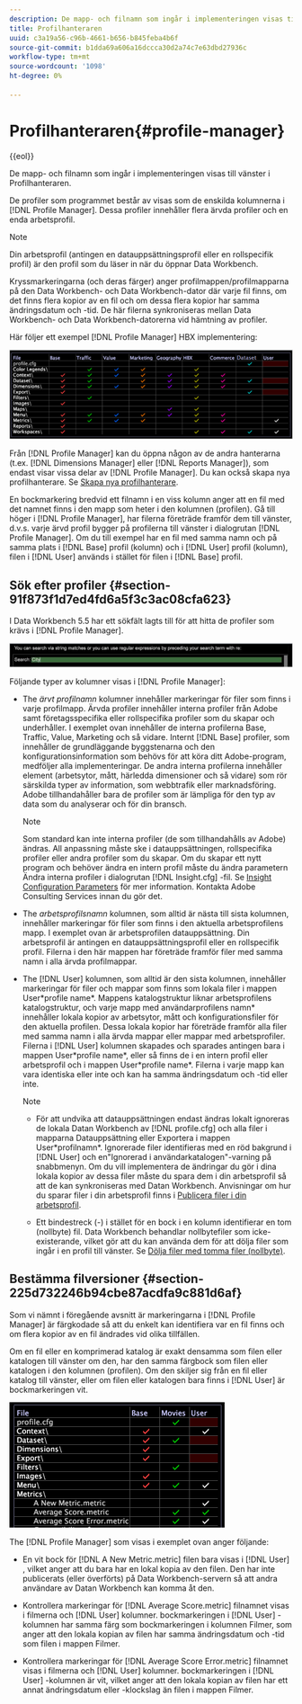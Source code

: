 ```yaml
---
description: De mapp- och filnamn som ingår i implementeringen visas till vänster i Profilhanteraren.
title: Profilhanteraren
uuid: c3a19a56-c96b-4661-b656-b845feba4b6f
source-git-commit: b1dda69a606a16dccca30d2a74c7e63dbd27936c
workflow-type: tm+mt
source-wordcount: '1098'
ht-degree: 0%

---
```



# Profilhanteraren{#profile-manager}

{{eol}}

De mapp- och filnamn som ingår i implementeringen visas till vänster i Profilhanteraren.

De profiler som programmet består av visas som de enskilda kolumnerna i [!DNL Profile Manager]. Dessa profiler innehåller flera ärvda profiler och en enda arbetsprofil.

>[!NOTE]
>
>Din arbetsprofil (antingen en datauppsättningsprofil eller en rollspecifik profil) är den profil som du läser in när du öppnar Data Workbench.

Kryssmarkeringarna (och deras färger) anger profilmappen/profilmapparna på den Data Workbench- och Data Workbench-dator där varje fil finns, om det finns flera kopior av en fil och om dessa flera kopior har samma ändringsdatum och -tid. De här filerna synkroniseras mellan Data Workbench- och Data Workbench-datorerna vid hämtning av profiler.

Här följer ett exempel [!DNL Profile Manager] HBX implementering:

![](assets/client-prof.png)

Från [!DNL Profile Manager] kan du öppna någon av de andra hanterarna (t.ex. [!DNL Dimensions Manager] eller [!DNL Reports Manager]), som endast visar vissa delar av [!DNL Profile Manager]. Du kan också skapa nya profilhanterare. Se [Skapa nya profilhanterare](../../../../home/c-get-started/c-intf-anlys-ftrs/c-cstm-prof-files-mgrs/c-new-prof-mgrs.md#concept-0021e006523e4d538aaa16322731d9d3).

En bockmarkering bredvid ett filnamn i en viss kolumn anger att en fil med det namnet finns i den mapp som heter i den kolumnen (profilen). Gå till höger i [!DNL Profile Manager], har filerna företräde framför dem till vänster, d.v.s. varje ärvd profil bygger på profilerna till vänster i dialogrutan [!DNL Profile Manager]. Om du till exempel har en fil med samma namn och på samma plats i [!DNL Base] profil (kolumn) och i [!DNL User] profil (kolumn), filen i [!DNL User] används i stället för filen i [!DNL Base] profil.

## Sök efter profiler {#section-91f873f1d7ed4fd6a5f3c3ac08cfa623}

I Data Workbench 5.5 har ett sökfält lagts till för att hitta de profiler som krävs i [!DNL Profile Manager].

![](assets/client-prof2.png)

Följande typer av kolumner visas i [!DNL Profile Manager]:

* The *ärvt profilnamn* kolumner innehåller markeringar för filer som finns i varje profilmapp. Ärvda profiler innehåller interna profiler från Adobe samt företagsspecifika eller rollspecifika profiler som du skapar och underhåller. I exemplet ovan innehåller de interna profilerna Base, Traffic, Value, Marketing och så vidare. Internt [!DNL Base] profiler, som innehåller de grundläggande byggstenarna och den konfigurationsinformation som behövs för att köra ditt Adobe-program, medföljer alla implementeringar. De andra interna profilerna innehåller element (arbetsytor, mått, härledda dimensioner och så vidare) som rör särskilda typer av information, som webbtrafik eller marknadsföring. Adobe tillhandahåller bara de profiler som är lämpliga för den typ av data som du analyserar och för din bransch.

   >[!NOTE]
   >
   >Som standard kan inte interna profiler (de som tillhandahålls av Adobe) ändras. All anpassning måste ske i datauppsättningen, rollspecifika profiler eller andra profiler som du skapar. Om du skapar ett nytt program och behöver ändra en intern profil måste du ändra parametern Ändra interna profiler i dialogrutan [!DNL Insight.cfg] -fil. Se [Insight Configuration Parameters](../../../../home/c-get-started/c-insght-config-param.md#concept-14da97d0756348e885c08ca9e866074b) för mer information. Kontakta Adobe Consulting Services innan du gör det.

* The *arbetsprofilsnamn* kolumnen, som alltid är nästa till sista kolumnen, innehåller markeringar för filer som finns i den aktuella arbetsprofilens mapp. I exemplet ovan är arbetsprofilen datauppsättning. Din arbetsprofil är antingen en datauppsättningsprofil eller en rollspecifik profil. Filerna i den här mappen har företräde framför filer med samma namn i alla ärvda profilmappar.
* The [!DNL User] kolumnen, som alltid är den sista kolumnen, innehåller markeringar för filer och mappar som finns som lokala filer i mappen User\*profile name*. Mappens katalogstruktur liknar arbetsprofilens katalogstruktur, och varje mapp med användarprofilens namn* innehåller lokala kopior av arbetsytor, mått och konfigurationsfiler för den aktuella profilen. Dessa lokala kopior har företräde framför alla filer med samma namn i alla ärvda mappar eller mappar med arbetsprofiler. Filerna i [!DNL User] kolumnen skapades och sparades antingen bara i mappen User\*profile name*, eller så finns de i en intern profil eller arbetsprofil och i mappen User\*profile name*. Filerna i varje mapp kan vara identiska eller inte och kan ha samma ändringsdatum och -tid eller inte.

   >[!NOTE]
   >
   >
   >    
   >    
   >    * För att undvika att datauppsättningen endast ändras lokalt ignoreras de lokala Datan Workbench av [!DNL profile.cfg] och alla filer i mapparna Datauppsättning eller Exportera i mappen User\*profilnamn*. Ignorerade filer identifieras med en röd bakgrund i [!DNL User] och en&quot;Ignorerad i användarkatalogen&quot;-varning på snabbmenyn. Om du vill implementera de ändringar du gör i dina lokala kopior av dessa filer måste du spara dem i din arbetsprofil så att de kan synkroniseras med Datan Workbench. Anvisningar om hur du sparar filer i din arbetsprofil finns i [Publicera filer i din arbetsprofil](../../../../home/c-get-started/c-admin-intrf/c-prof-mgr/t-pub-files-wkg-prof.md#task-a0106e010c834d16bd60eef4721b6af9).
   >    
   >    * Ett bindestreck (-) i stället för en bock i en kolumn identifierar en tom (nollbyte) fil. Data Workbench behandlar nollbytefiler som icke-existerande, vilket gör att du kan använda dem för att dölja filer som ingår i en profil till vänster. Se [Dölja filer med tomma filer (nollbyte)](../../../../home/c-get-started/c-admin-intrf/c-prof-mgr/c-empty-files.md#concept-e776fac9e5904bed8c13b9d5eb17c491).


## Bestämma filversioner {#section-225d732246b94cbe87acdfa9c881d6af}

Som vi nämnt i föregående avsnitt är markeringarna i [!DNL Profile Manager] är färgkodade så att du enkelt kan identifiera var en fil finns och om flera kopior av en fil ändrades vid olika tillfällen.

Om en fil eller en komprimerad katalog är exakt densamma som filen eller katalogen till vänster om den, har den samma färgbock som filen eller katalogen i den kolumnen (profilen). Om den skiljer sig från en fil eller katalog till vänster, eller om filen eller katalogen bara finns i [!DNL User] är bockmarkeringen vit.

![](assets/vis_ProfMgr_LocalFiles.png)

The [!DNL Profile Manager] som visas i exemplet ovan anger följande:

* En vit bock för [!DNL A New Metric.metric] filen bara visas i [!DNL User] , vilket anger att du bara har en lokal kopia av den filen. Den har inte publicerats (eller överförts) på Data Workbench-servern så att andra användare av Datan Workbench kan komma åt den.

* Kontrollera markeringar för [!DNL Average Score.metric] filnamnet visas i filmerna och [!DNL User] kolumner. bockmarkeringen i [!DNL User] -kolumnen har samma färg som bockmarkeringen i kolumnen Filmer, som anger att den lokala kopian av filen har samma ändringsdatum och -tid som filen i mappen Filmer.

* Kontrollera markeringar för [!DNL Average Score Error.metric] filnamnet visas i filmerna och [!DNL User] kolumner. bockmarkeringen i [!DNL User] -kolumnen är vit, vilket anger att den lokala kopian av filen har ett annat ändringsdatum eller -klockslag än filen i mappen Filmer.

